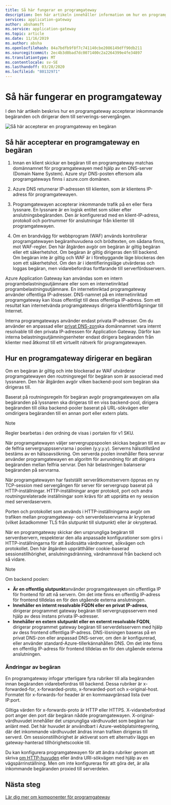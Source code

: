 ```yaml
---
title: Så här fungerar en programgateway
description: Den här artikeln innehåller information om hur en programgateway accepterar inkommande begäranden och dirigerar dem till serverings-servergången.
services: application-gateway
author: abshamsft
ms.service: application-gateway
ms.topic: article
ms.date: 11/16/2019
ms.author: absha
ms.openlocfilehash: 84a7bdfb9f8f7c741140cbe2086149dff90db211
ms.sourcegitcommit: 2ec4b3d0bad7dc0071400c2a2264399e4fe34897
ms.translationtype: MT
ms.contentlocale: sv-SE
ms.lasthandoff: 03/28/2020
ms.locfileid: "80132971"
---
```

# <a name="how-an-application-gateway-works"></a>Så här fungerar en programgateway

I den här artikeln beskrivs hur en programgateway accepterar inkommande begäranden och dirigerar dem till serverings-servergången.

![Så här accepterar en programgateway en begäran](./media/how-application-gateway-works/how-application-gateway-works.png)

## <a name="how-an-application-gateway-accepts-a-request"></a>Så här accepterar en programgateway en begäran

1. Innan en klient skickar en begäran till en programgateway matchas domännamnet för programgatewayen med hjälp av en DNS-server (Domain Name System). Azure styr DNS-posten eftersom alla programgateways finns i azure.com domänen.

2. Azure DNS returnerar IP-adressen till klienten, som är klientens IP-adress för programgatewayen.

3. Programgatewayen accepterar inkommande trafik på en eller flera lyssnare. En lyssnare är en logisk entitet som söker efter anslutningsbegäranden. Den är konfigurerad med en klient-IP-adress, protokoll och portnummer för anslutningar från klienter till programgatewayen.

4. Om en brandvägg för webbprogram (WAF) används kontrollerar programgatewayen begäranhuvudena och brödtexten, om sådana finns, mot WAF-regler. Den här åtgärden avgör om begäran är giltig begäran eller ett säkerhetshot. Om begäran är giltig dirigeras den till backend. Om begäran inte är giltig och WAF är i förebyggande läge blockeras den som ett säkerhetshot. Om den är i identifieringsläge utvärderas och loggas begäran, men vidarebefordras fortfarande till serverfördsservern.

Azure Application Gateway kan användas som en intern programbelastningsutjämnare eller som en internetinriktad programbelastningsutjämnare. En internetinriktad programgateway använder offentliga IP-adresser. DNS-namnet på en internetinriktad programgateway kan lösas offentligt till dess offentliga IP-adress. Som ett resultat kan internetvända programgateways dirigera klientförfrågningar till Internet.

Interna programgateways använder endast privata IP-adresser. Om du använder en anpassad eller [privat DNS-zon](https://docs.microsoft.com/azure/dns/private-dns-overview)ska domännamnet vara internt resolvable till den privata IP-adressen för Application Gateway. Därför kan interna belastningsutjämningsenheter endast dirigera begäranden från klienter med åtkomst till ett virtuellt nätverk för programgatewayen.

## <a name="how-an-application-gateway-routes-a-request"></a>Hur en programgateway dirigerar en begäran

Om en begäran är giltig och inte blockerad av WAF utvärderar programgatewayen den routningsregel för begäran som är associerad med lyssnaren. Den här åtgärden avgör vilken backend-pool som begäran ska dirigeras till.

Baserat på routningsregeln för begäran avgör programgatewayen om alla begäranden på lyssnaren ska dirigeras till en viss backend-pool, dirigera begäranden till olika backend-pooler baserat på URL-sökvägen eller omdirigera begäranden till en annan port eller extern plats.
>[!NOTE]
>Regler bearbetas i den ordning de visas i portalen för v1 SKU. 

När programgatewayen väljer servergruppspoolen skickas begäran till en av de felfria servergruppsservrarna i poolen (y.y.y.y). Serverns hälsotillstånd bestäms av en hälsoavsökning. Om serverda poolen innehåller flera servrar använder programgatewayen en algoritm för avrundning för att dirigera begäranden mellan felfria servrar. Den här belastningen balanserar begäranden på servrarna.

När programgatewayen har fastställt serveråtkomstservern öppnas en ny TCP-session med servergången för server för servergrupp baserat på HTTP-inställningar. HTTP-inställningar anger protokoll, port och andra routningsrelaterade inställningar som krävs för att upprätta en ny session med serverdaservern.

Porten och protokollet som används i HTTP-inställningarna avgör om trafiken mellan programgateway- och serverdelsservrarna är krypterad (vilket åstadkommer TLS från slutpunkt till slutpunkt) eller är okrypterad.

När en programgateway skickar den ursprungliga begäran till serverdservern, respekterar den alla anpassade konfigurationer som görs i HTTP-inställningarna för att åsidosätta värdnamnet, sökvägen och protokollet. Den här åtgärden upprätthåller cookie-baserad sessionstillhörighet, anslutningsdränning, värdnamnsval från backend och så vidare.

 >[!NOTE]
>Om backend poolen:
> - **Är en offentlig slutpunkt**använder programgatewayen sin offentliga IP för frontend för att nå servern. Om det inte finns en offentlig IP-adress för frontend tilldelas en för den utgående externa anslutningen.
> - **Innehåller en internt resolvable FQDN eller en privat IP-adress**, dirigerar programmet gateway begäran till servergruppsservern med hjälp av dess instans privata IP-adresser.
> - **Innehåller en extern slutpunkt eller en externt resolvable FQDN**, dirigerar programmet gateway begäran till serverdelsservern med hjälp av dess frontend offentliga IP-adress. DNS-lösningen baseras på en privat DNS-zon eller anpassad DNS-server, om den är konfigurerad, eller använder standard-Azure-tillerkännahållen DNS. Om det inte finns en offentlig IP-adress för frontend tilldelas en för den utgående externa anslutningen.

### <a name="modifications-to-the-request"></a>Ändringar av begäran

En programgateway infogar ytterligare fyra rubriker till alla begäranden innan begäranden vidarebefordras till backend. Dessa rubriker är x-forwarded-for, x-forwarded-proto, x-forwarded-port och x-original-host. Formatet för x-forwards-for header är en kommaavgränsad lista över IP:port.

Giltiga värden för x-forwards-proto är HTTP eller HTTPS. X-vidarebefordrad port anger den port där begäran nådde programgatewayen. X-original-värdhuvudet innehåller det ursprungliga värdhuvudet som begäran har anlänt med. Det här huvudet är användbart i Azure-webbplatsintegrering, där det inkommande värdhuvudet ändras innan trafiken dirigeras till serverd. Om sessionstillhörighet är aktiverat som ett alternativ läggs en gateway-hanterad tillhörighetscookie till.

Du kan konfigurera programgatewayen för att ändra rubriker genom att skriva [om HTTP-huvuden](https://docs.microsoft.com/azure/application-gateway/rewrite-http-headers) eller ändra URI-sökvägen med hjälp av en vägspärrinställning. Men om inte konfigureras för att göra det, är alla inkommande begäranden proxied till serverdelen.

## <a name="next-steps"></a>Nästa steg

[Lär dig mer om komponenter för programgateway](application-gateway-components.md)
